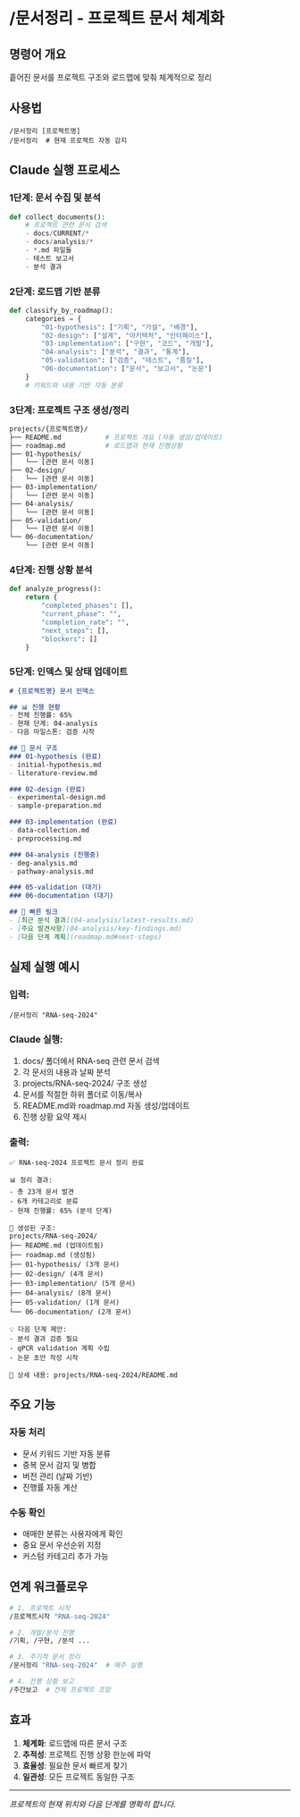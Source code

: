 # /문서정리 - 프로젝트 문서 체계화

## 명령어 개요
흩어진 문서를 프로젝트 구조와 로드맵에 맞춰 체계적으로 정리

## 사용법
```
/문서정리 [프로젝트명]
/문서정리  # 현재 프로젝트 자동 감지
```

## Claude 실행 프로세스

### 1단계: 문서 수집 및 분석
```python
def collect_documents():
    # 프로젝트 관련 문서 검색
    - docs/CURRENT/*
    - docs/analysis/*
    - *.md 파일들
    - 테스트 보고서
    - 분석 결과
```

### 2단계: 로드맵 기반 분류
```python
def classify_by_roadmap():
    categories = {
        "01-hypothesis": ["기획", "가설", "배경"],
        "02-design": ["설계", "아키텍처", "인터페이스"],
        "03-implementation": ["구현", "코드", "개발"],
        "04-analysis": ["분석", "결과", "통계"],
        "05-validation": ["검증", "테스트", "품질"],
        "06-documentation": ["문서", "보고서", "논문"]
    }
    # 키워드와 내용 기반 자동 분류
```

### 3단계: 프로젝트 구조 생성/정리
```bash
projects/{프로젝트명}/
├── README.md           # 프로젝트 개요 (자동 생성/업데이트)
├── roadmap.md          # 로드맵과 현재 진행상황
├── 01-hypothesis/      
│   └── [관련 문서 이동]
├── 02-design/
│   └── [관련 문서 이동]
├── 03-implementation/
│   └── [관련 문서 이동]
├── 04-analysis/
│   └── [관련 문서 이동]
├── 05-validation/
│   └── [관련 문서 이동]
└── 06-documentation/
    └── [관련 문서 이동]
```

### 4단계: 진행 상황 분석
```python
def analyze_progress():
    return {
        "completed_phases": [],
        "current_phase": "",
        "completion_rate": "",
        "next_steps": [],
        "blockers": []
    }
```

### 5단계: 인덱스 및 상태 업데이트
```markdown
# {프로젝트명} 문서 인덱스

## 📊 진행 현황
- 전체 진행률: 65%
- 현재 단계: 04-analysis
- 다음 마일스톤: 검증 시작

## 📁 문서 구조
### 01-hypothesis (완료)
- initial-hypothesis.md
- literature-review.md

### 02-design (완료)
- experimental-design.md
- sample-preparation.md

### 03-implementation (완료)
- data-collection.md
- preprocessing.md

### 04-analysis (진행중)
- deg-analysis.md
- pathway-analysis.md

### 05-validation (대기)
### 06-documentation (대기)

## 🔗 빠른 링크
- [최근 분석 결과](04-analysis/latest-results.md)
- [주요 발견사항](04-analysis/key-findings.md)
- [다음 단계 계획](roadmap.md#next-steps)
```

## 실제 실행 예시

### 입력:
```
/문서정리 "RNA-seq-2024"
```

### Claude 실행:
1. docs/ 폴더에서 RNA-seq 관련 문서 검색
2. 각 문서의 내용과 날짜 분석
3. projects/RNA-seq-2024/ 구조 생성
4. 문서를 적절한 하위 폴더로 이동/복사
5. README.md와 roadmap.md 자동 생성/업데이트
6. 진행 상황 요약 제시

### 출력:
```
✅ RNA-seq-2024 프로젝트 문서 정리 완료

📊 정리 결과:
- 총 23개 문서 발견
- 6개 카테고리로 분류
- 현재 진행률: 65% (분석 단계)

📁 생성된 구조:
projects/RNA-seq-2024/
├── README.md (업데이트됨)
├── roadmap.md (생성됨)
├── 01-hypothesis/ (3개 문서)
├── 02-design/ (4개 문서)
├── 03-implementation/ (5개 문서)
├── 04-analysis/ (8개 문서)
├── 05-validation/ (1개 문서)
└── 06-documentation/ (2개 문서)

💡 다음 단계 제안:
- 분석 결과 검증 필요
- qPCR validation 계획 수립
- 논문 초안 작성 시작

📝 상세 내용: projects/RNA-seq-2024/README.md
```

## 주요 기능

### 자동 처리
- 문서 키워드 기반 자동 분류
- 중복 문서 감지 및 병합
- 버전 관리 (날짜 기반)
- 진행률 자동 계산

### 수동 확인
- 애매한 분류는 사용자에게 확인
- 중요 문서 우선순위 지정
- 커스텀 카테고리 추가 가능

## 연계 워크플로우

```bash
# 1. 프로젝트 시작
/프로젝트시작 "RNA-seq-2024"

# 2. 개발/분석 진행
/기획, /구현, /분석 ...

# 3. 주기적 문서 정리
/문서정리 "RNA-seq-2024"  # 매주 실행

# 4. 진행 상황 보고
/주간보고  # 전체 프로젝트 조망
```

## 효과

1. **체계화**: 로드맵에 따른 문서 구조
2. **추적성**: 프로젝트 진행 상황 한눈에 파악
3. **효율성**: 필요한 문서 빠르게 찾기
4. **일관성**: 모든 프로젝트 동일한 구조

---
*프로젝트의 현재 위치와 다음 단계를 명확히 합니다.*